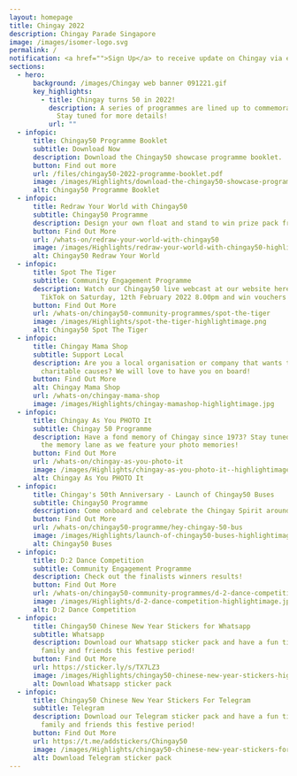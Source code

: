 ```yaml
---
layout: homepage
title: Chingay 2022
description: Chingay Parade Singapore
image: /images/isomer-logo.svg
permalink: /
notification: <a href="">Sign Up</a> to receive update on Chingay via email!
sections:
  - hero:
      background: /images/Chingay web banner 091221.gif
      key_highlights:
        - title: Chingay turns 50 in 2022!
          description: A series of programmes are lined up to commemorate this milestone.
            Stay tuned for more details!
          url: ""
  - infopic:
      title: Chingay50 Programme Booklet
      subtitle: Download Now
      description: Download the Chingay50 showcase programme booklet.
      button: Find out more
      url: /files/chingay50-2022-programme-booklet.pdf
      image: /images/Highlights/download-the-chingay50-showcase-programme-booklet--highlightimage.png
      alt: Chingay50 Programme Booklet
  - infopic:
      title: Redraw Your World with Chingay50
      subtitle: Chingay50 Programme
      description: Design your own float and stand to win prize pack from Cartoon Network!
      button: Find Out More
      url: /whats-on/redraw-your-world-with-chingay50
      image: /images/Highlights/redraw-your-world-with-chingay50-highlightimage.jpg
      alt: Chingay50 Redraw Your World
  - infopic:
      title: Spot The Tiger
      subtitle: Community Engagement Programme
      description: Watch our Chingay50 live webcast at our website here, Facebook or
        TikTok on Saturday, 12th February 2022 8.00pm and win vouchers!
      button: Find Out More
      url: /whats-on/chingay50-community-programmes/spot-the-tiger
      image: /images/Highlights/spot-the-tiger-highlightimage.png
      alt: Chingay50 Spot The Tiger
  - infopic:
      title: Chingay Mama Shop
      subtitle: Support Local
      description: Are you a local organisation or company that wants to do a part for
        charitable causes? We will love to have you on board!
      button: Find Out More
      alt: Chingay Mama Shop
      url: /whats-on/chingay-mama-shop
      image: /images/Highlights/chingay-mamashop-highlightimage.jpg
  - infopic:
      title: Chingay As You PHOTO It
      subtitle: Chingay 50 Programme
      description: Have a fond memory of Chingay since 1973? Stay tuned to walk down
        the memory lane as we feature your photo memories!
      button: Find Out More
      url: /whats-on/chingay-as-you-photo-it
      image: /images/Highlights/chingay-as-you-photo-it--highlightimage.jpg
      alt: Chingay As You PHOTO It
  - infopic:
      title: Chingay's 50th Anniversary - Launch of Chingay50 Buses
      subtitle: Chingay50 Programme
      description: Come onboard and celebrate the Chingay Spirit around the island!
      button: Find Out More
      url: /whats-on/chingay50-programme/hey-chingay-50-bus
      image: /images/Highlights/launch-of-chingay50-buses-highlightimage.jpg
      alt: Chingay50 Buses
  - infopic:
      title: D:2 Dance Competition
      subtitle: Community Engagement Programme
      description: Check out the finalists winners results!
      button: Find Out More
      url: /whats-on/chingay50-community-programmes/d-2-dance-competition
      image: /images/Highlights/d-2-dance-competition-highlightimage.jpg
      alt: D:2 Dance Competition
  - infopic:
      title: Chingay50 Chinese New Year Stickers for Whatsapp
      subtitle: Whatsapp
      description: Download our Whatsapp sticker pack and have a fun time greeting
        family and friends this festive period!
      button: Find Out More
      url: https://sticker.ly/s/TX7LZ3
      image: /images/Highlights/chingay50-chinese-new-year-stickers-highlightimage.png
      alt: Download Whatsapp sticker pack
  - infopic:
      title: Chingay50 Chinese New Year Stickers For Telegram
      subtitle: Telegram
      description: Download our Telegram sticker pack and have a fun time greeting
        family and friends this festive period!
      button: Find Out More
      url: https://t.me/addstickers/Chingay50
      image: /images/Highlights/chingay50-chinese-new-year-stickers-for-telegram-highlightimage.png
      alt: Download Telegram sticker pack
---
```

